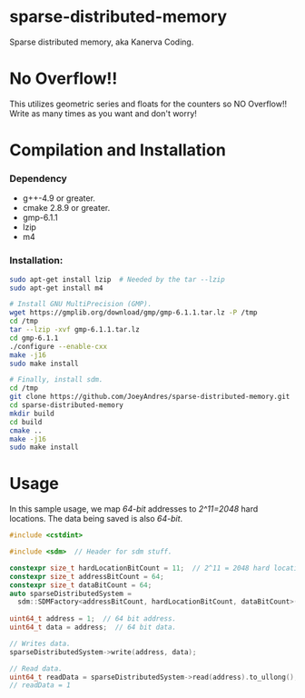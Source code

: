 # sparse-distributed-memory
Sparse distributed memory, aka Kanerva Coding.

# No Overflow!!
This utilizes geometric series and floats for the counters so NO Overflow!! Write
as many times as you want and don't worry!

# Compilation and Installation

### Dependency
* g++-4.9 or greater.
* cmake 2.8.9 or greater.
* gmp-6.1.1
* lzip
* m4

### Installation:
```bash
sudo apt-get install lzip  # Needed by the tar --lzip
sudo apt-get install m4

# Install GNU MultiPrecision (GMP).
wget https://gmplib.org/download/gmp/gmp-6.1.1.tar.lz -P /tmp
cd /tmp
tar --lzip -xvf gmp-6.1.1.tar.lz
cd gmp-6.1.1
./configure --enable-cxx
make -j16
sudo make install

# Finally, install sdm.
cd /tmp
git clone https://github.com/JoeyAndres/sparse-distributed-memory.git
cd sparse-distributed-memory
mkdir build
cd build
cmake ..
make -j16
sudo make install
```
# Usage
In  this sample usage, we map _64-bit_ addresses to _2^11=2048_ hard locations.
The data being saved is also _64-bit_.

```c++
#include <cstdint>

#include <sdm>  // Header for sdm stuff.

constexpr size_t hardLocationBitCount = 11;  // 2^11 = 2048 hard locations.
constexpr size_t addressBitCount = 64;
constexpr size_t dataBitCount = 64;
auto sparseDistributedSystem = 
  sdm::SDMFactory<addressBitCount, hardLocationBitCount, dataBitCount>(3).get();
  
uint64_t address = 1;  // 64 bit address.
uint64_t data = address;  // 64 bit data.

// Writes data.
sparseDistributedSystem->write(address, data);

// Read data.
uint64_t readData = sparseDistributedSystem->read(address).to_ullong();
// readData = 1
```

